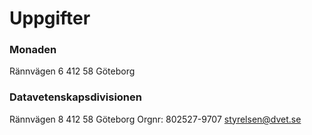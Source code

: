 # Uppgifter

### Monaden

Rännvägen 6
412 58 Göteborg 

### Datavetenskapsdivisionen

Rännvägen 8
412 58 Göteborg 
Orgnr: 802527-9707
[styrelsen@dvet.se](mailto:styrelsen@dvet.se) 